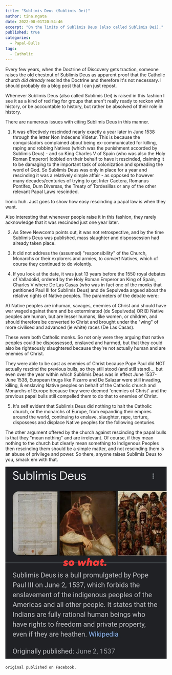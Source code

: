 ```yaml
---
title: "Sublimis Deus (Sublimis Dei)"
author: tina.ngata
date: 2022-08-01T20:54:46
excerpt: "On the limits of Sublimis Deus (also called Sublimis Dei)."
published: true
categories:
  - Papal-Bulls
tags:
  - Catholic
---
```


Every few years, when the Doctrine of Discovery gets traction, someone raises the old chestnut of Sublimis Deus as apparent proof that the Catholic church *did already* rescind the Doctrine and therefore it's not necessary. I should probably do a blog post that I can just repost.

Whenever Sublimis Deus (also called Sublimis Dei) is raised in this fashion I see it as a kind of red flag for groups that aren't really ready to reckon with history, or be accountable to history, but rather be absolved of their role in history.

There are numerous issues with citing Sublimis Deus in this manner.

1. It was effectively rescinded nearly exactly a year later in June 1538 through the letter Non Indecens Videtur. This is because the conquistadors complained about being ex-communicated for killing, raping and robbing Natives (which was the punishment accorded by Sublimis Deus) - and so King Charles V of Spain (who was also the Holy Roman Emperor) lobbied on their behalf to have it rescinded, claiming it to be damaging to the important task of colonization and spreading the word of God. So Sublimis Deus was only in place for a year and rescinding it was a relatively simple affair - as opposed to however many decades/centuries of trying to get Inter Caetera, Romanus Pontifex, Dum Diversas, the Treaty of Tordesillas or any of the other relevant Papal Laws rescinded.

Ironic huh. Just goes to show how easy rescinding a papal law is when they want.

Also interesting that whenever people raise it in this fashion, they rarely acknowledge that it was rescinded just one year later.

2. As Steve Newcomb points out, it was not retrospective, and by the time Sublimis Deus was published, mass slaughter and dispossession had already taken place.

3. It did not address the (assumed) "responsibility" of the Church, Monarchs or their explorers and armies, to *convert* Natives, which of course they continued to do violently.

4. If you look at the date, it was just 13 years before the 1550 royal debates of Valladolid, ordered by the Holy Roman Emperor an King of Spain, Charles V where De Las Casas (who was in fact one of the monks that petitioned Paul III for Sublimis Deus) and de Sepulveda argued about the relative rights of Native peoples. The parameters of the debate were:

A) Native peoples are inhuman, savages, enemies of Christ and should have war waged against them and be exterminated (de Sepulveda)
OR
B) Native peoples are human, but are lesser humans, like women, or children, and should therefore be converted to Christ and brought under the "wing" of more civilised and advanced (ie white) races (De Las Casas).

These were both Catholic monks. So not only were they arguing that native peoples could be dispossessed, enslaved and harmed, but that they could also be righteously slaughtered because they're not actually human and are enemies of Christ.

They were able to be cast as enemies of Christ because Pope Paul did NOT actually rescind the previous bulls, so they still stood (and still stand)... but even over the year within which Sublimis Deus was in effect June 1537-June 1538, European thugs like Pizarro and De Salazar were still invading, killing, & enslaving Native peoples on behalf of the Catholic church and Monarchs of Europe because they were deemed 'enemies of Christ' and the previous papal bulls still compelled them to do that to enemies of Christ.

5. It's self evident that Sublimis Deus did nothing to halt the Catholic church, or the monarchs of Europe, from expanding their empires around the world, continuing to enslave, slaughter, rape, torture, dispossess and displace Native peoples for the following centuries.

The other argument offered by the church against rescinding the papal bulls is that they "mean nothing" and are irrelevant. Of course, if they mean nothing to the church but clearly mean something to Indigenous Peoples then rescinding them should be a simple matter, and not rescinding them is an abuse of privilege and power.
So there, anyone raises Sublimis Deus to you, smack em with that.

![an image of Sublimis Deus with the words so what super imposed over it. ](/assets/images/sublimis-deus-296773482_10159991557629299_3396740607885704539_n.jpg)

`original published on Facebook.`
